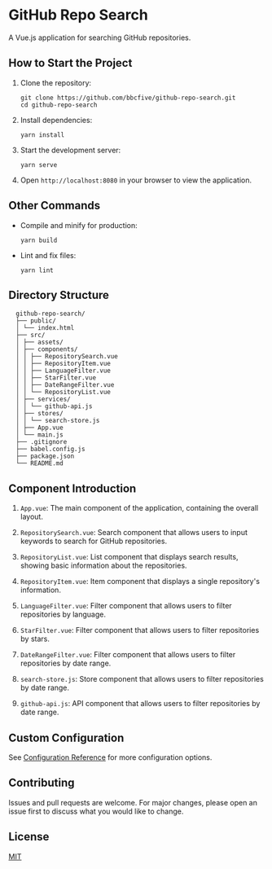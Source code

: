 # GitHub Repo Search

A Vue.js application for searching GitHub repositories.

## How to Start the Project

1. Clone the repository:
   ```
   git clone https://github.com/bbcfive/github-repo-search.git
   cd github-repo-search
   ```

2. Install dependencies:
   ```
   yarn install
   ```

3. Start the development server:
   ```
   yarn serve
   ```

4. Open `http://localhost:8080` in your browser to view the application.

## Other Commands

- Compile and minify for production:
  ```
  yarn build
  ```

- Lint and fix files:
  ```
  yarn lint
  ```

## Directory Structure
```
  github-repo-search/
  ├── public/
  │ └── index.html
  ├── src/
  │ ├── assets/
  │ ├── components/
  │ │ ├── RepositorySearch.vue
  │ │ ├── RepositoryItem.vue
  │ │ ├── LanguageFilter.vue
  │ │ ├── StarFilter.vue
  │ │ ├── DateRangeFilter.vue
  │ │ └── RepositoryList.vue
  │ ├── services/
  │ │ └── github-api.js
  │ ├── stores/
  │ │ └── search-store.js
  │ ├── App.vue
  │ └── main.js
  ├── .gitignore
  ├── babel.config.js
  ├── package.json
  └── README.md
```


## Component Introduction

1. `App.vue`: The main component of the application, containing the overall layout.

2. `RepositorySearch.vue`: Search component that allows users to input keywords to search for GitHub repositories.

3. `RepositoryList.vue`: List component that displays search results, showing basic information about the repositories.

4. `RepositoryItem.vue`: Item component that displays a single repository's information.

5. `LanguageFilter.vue`: Filter component that allows users to filter repositories by language.

6. `StarFilter.vue`: Filter component that allows users to filter repositories by stars.

7. `DateRangeFilter.vue`: Filter component that allows users to filter repositories by date range.

8. `search-store.js`: Store component that allows users to filter repositories by date range.

9. `github-api.js`: API component that allows users to filter repositories by date range.

## Custom Configuration

See [Configuration Reference](https://cli.vuejs.org/config/) for more configuration options.

## Contributing

Issues and pull requests are welcome. For major changes, please open an issue first to discuss what you would like to change.

## License

[MIT](https://choosealicense.com/licenses/mit/)